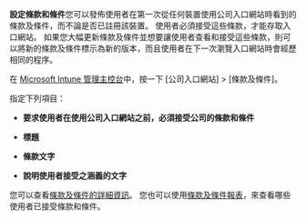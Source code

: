 **設定條款和條件**您可以發佈使用者在第一次從任何裝置使用公司入口網站時看到的條款及條件，而不論是否已註冊該裝置。 使用者必須接受這些條款，才能存取入口網站。 如果您大幅更新條款及條件並想要讓使用者查看和接受這些條款，則可以將新的條款及條件標示為新的版本，而且使用者在下一次瀏覽入口網站時會經歷相同的程序。

在 [Microsoft Intune 管理主控台](https://manage.microsoft.com)中，按一下 [公司入口網站] &gt; [條款及條件]。

指定下列項目：

-   **要求使用者在使用公司入口網站之前，必須接受公司的條款和條件**

-   **標題**

-   **條款文字**

-   **說明使用者接受之涵義的文字**

您可以查看[條款及條件的詳細資訊](https://technet.microsoft.com/library/mt405893.aspx)。  您也可以使用[條款及條件報表](https://technet.microsoft.com/library/dn646977.aspx)，來查看哪些使用者已接受條款和條件。

